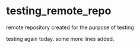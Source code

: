# testing_remote_repo
remote repository created for the purpose of testing

testing again today.
some more lines added.
